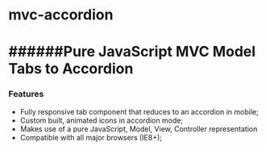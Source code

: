 # mvc-accordion

######Pure JavaScript MVC Model Tabs to Accordion
=================================================

### Features
- Fully responsive tab component that reduces to an accordion in mobile;
- Custom built, animated icons in accordion mode;
- Makes use of a pure JavaScript, Model, View, Controller representation
- Compatible with all major browsers (IE8+);
